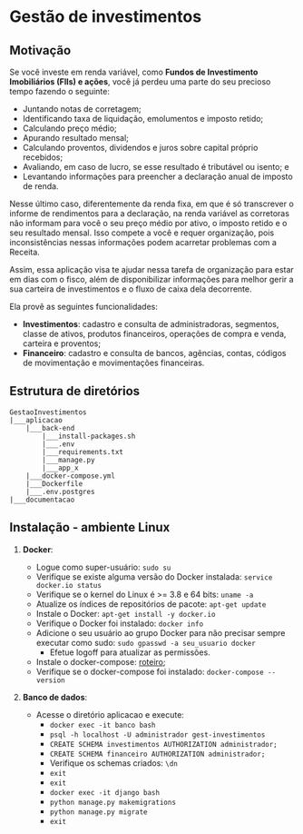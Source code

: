 # Gestão de investimentos
## Motivação
Se você investe em renda variável, como **Fundos de Investimento Imobiliários (FIIs) e ações**, você já perdeu uma parte do seu precioso tempo fazendo o seguinte:
- Juntando notas de corretagem; 
- Identificando taxa de liquidação, emolumentos e imposto retido;
- Calculando preço médio;
- Apurando resultado mensal;
- Calculando proventos, dividendos e juros sobre capital próprio recebidos;
- Avaliando, em caso de lucro, se esse resultado é tributável ou isento; e
- Levantando informações para preencher a declaração anual de imposto de renda.

Nesse último caso, diferentemente da renda fixa, em que é só transcrever o informe de rendimentos para a declaração, na renda variável as corretoras não informam para você o seu preço médio por ativo, o imposto retido e o seu resultado mensal. Isso compete a você e requer organização, pois inconsistências nessas informações podem acarretar problemas com a Receita.

Assim, essa aplicação visa te ajudar nessa tarefa de organização para estar em dias com o fisco, além de disponibilizar informações para melhor gerir a sua carteira de investimentos e o fluxo de caixa dela decorrente.

Ela provê as seguintes funcionalidades:
- **Investimentos**: cadastro e consulta de administradoras, segmentos, classe de ativos, produtos financeiros, operações de compra e venda, carteira e proventos;
- **Financeiro**: cadastro e consulta de bancos, agências, contas, códigos de movimentação e movimentações financeiras.

## Estrutura de diretórios
``` 
GestaoInvestimentos
|___aplicacao
    |___back-end
        |___install-packages.sh
        |___.env
        |___requirements.txt
        |___manage.py
        |___app_x
    |___docker-compose.yml
    |___Dockerfile
    |___.env.postgres
|___documentacao

``` 
## Instalação - ambiente Linux
1. **Docker**: 
   - Logue como super-usuário: `sudo su`
   - Verifique se existe alguma versão do Docker instalada: `service docker.io status`
   - Verifique se o kernel do Linux é >= 3.8 e 64 bits: `uname -a`
   - Atualize os índices de repositórios de pacote: `apt-get update`
   - Instale o Docker: `apt-get install -y docker.io`
   - Verifique o Docker foi instalado: `docker info`
   - Adicione o seu usuário ao grupo Docker para não precisar sempre executar como sudo: `sudo gpasswd -a seu_usuario docker`
      - Efetue logoff para atualizar as permissões.
   - Instale o docker-compose: [roteiro](https://docs.docker.com/compose/install/);
   - Verifique se o docker-compose foi instalado: `docker-compose --version`

2. **Banco de dados**:
   - Acesse o diretório aplicacao e execute:
      - `docker exec -it banco bash`
      - `psql -h localhost -U administrador gest-investimentos`
      - `CREATE SCHEMA investimentos AUTHORIZATION administrador;`
      - `CREATE SCHEMA financeiro AUTHORIZATION administrador;`
      - Verifique os schemas criados: `\dn`
      - `exit`
      - `exit`
      - `docker exec -it django bash`
      - `python manage.py makemigrations`
      - `python manage.py migrate`
      - `exit`
